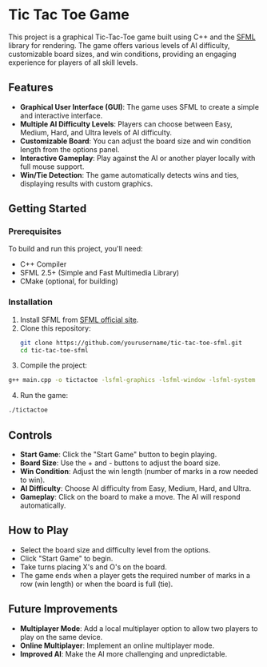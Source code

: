 # Tic Tac Toe Game

This project is a graphical Tic-Tac-Toe game built using C++ and the [SFML](https://www.sfml-dev.org/) library for rendering. The game offers various levels of AI difficulty, customizable board sizes, and win conditions, providing an engaging experience for players of all skill levels.

## Features

- **Graphical User Interface (GUI)**: The game uses SFML to create a simple and interactive interface.
- **Multiple AI Difficulty Levels**: Players can choose between Easy, Medium, Hard, and Ultra levels of AI difficulty.
- **Customizable Board**: You can adjust the board size and win condition length from the options panel.
- **Interactive Gameplay**: Play against the AI or another player locally with full mouse support.
- **Win/Tie Detection**: The game automatically detects wins and ties, displaying results with custom graphics.
  
## Getting Started

### Prerequisites

To build and run this project, you'll need:

- C++ Compiler
- SFML 2.5+ (Simple and Fast Multimedia Library)
- CMake (optional, for building)

### Installation

1. Install SFML from [SFML official site](https://www.sfml-dev.org/download.php).
2. Clone this repository:
   ```bash
   git clone https://github.com/yourusername/tic-tac-toe-sfml.git
   cd tic-tac-toe-sfml
   ```
3. Compile the project:
  ```bash
  g++ main.cpp -o tictactoe -lsfml-graphics -lsfml-window -lsfml-system
  ```
4. Run the game:
  ```bash
  ./tictactoe
  ```
## Controls
- **Start Game**: Click the "Start Game" button to begin playing.
- **Board Size**: Use the + and - buttons to adjust the board size.
- **Win Condition**: Adjust the win length (number of marks in a row needed to win).
- **AI Difficulty**: Choose AI difficulty from Easy, Medium, Hard, and Ultra.
- **Gameplay**: Click on the board to make a move. The AI will respond automatically.

## How to Play
- Select the board size and difficulty level from the options.
- Click "Start Game" to begin.
- Take turns placing X's and O's on the board.
- The game ends when a player gets the required number of marks in a row (win length) or when the board is full (tie).

## Future Improvements
- **Multiplayer Mode**: Add a local multiplayer option to allow two players to play on the same device.
- **Online Multiplayer**: Implement an online multiplayer mode.
- **Improved AI**: Make the AI more challenging and unpredictable.
